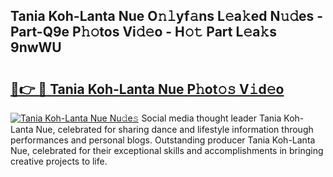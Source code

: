 ## Tania Koh-Lanta Nue O𝚗𝚕yf𝚊ns L𝚎a𝚔ed N𝚞𝚍es - Part-Q9e P𝚑𝚘tos Vi𝚍𝚎o - H𝚘𝚝 Part L𝚎a𝚔s 9nwWU

# <h2><a href="http://kf1g2g.oniu.top/?m=Tania+Koh-Lanta+Nue">🔗👉 🔴 Tania Koh-Lanta Nue P𝚑ot𝚘𝚜 V𝚒d𝚎o</a></h2>

[![Tania Koh-Lanta Nue Nu𝚍e𝚜](https://i.imgur.com/0qMVB7G.gif)](http://kf1g2g.oniu.top/?m=Tania+Koh-Lanta+Nue)
Social media thought leader Tania Koh-Lanta Nue, celebrated for sharing dance and lifestyle information through performances and personal blogs. Outstanding producer Tania Koh-Lanta Nue, celebrated for their exceptional skills and accomplishments in bringing creative projects to life.  
